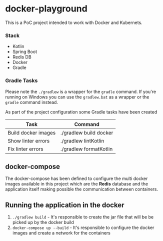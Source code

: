 # docker-playground

This is a PoC project intended to work with Docker and Kubernets.

### Stack
   * Kotlin
   * Spring Boot
   * Redis DB
   * Docker
   * Gradle

### Gradle Tasks

Please note the ```./gradlew``` is a wrapper for the ```gradle``` command. If you're running on Windows you can use the ```gradlew.bat``` as a wrapper or the ```gradle``` command instead.


As part of the project configuration some Gradle tasks have been created

| Task                 |      Command            |
|--------------------  |-------------------------|
| Build docker images  | ./gradlew build docker  |
| Show linter errors   | ./gradlew lintKotlin    |
| Fix linter errors    | ./gradlew formatKotlin  |

## docker-compose

The docker-compose has been defined to configure the multi docker images available in this project which are the **Redis** database and the application itself making possible the communication between containers.

## Running the application in the docker

1) ```./gradlew build``` - It's responsible to create the jar file that will be be picked up by the docker build
2) ```docker-compose up --build``` - It's responsible to configure the docker images and create a network for the containers
